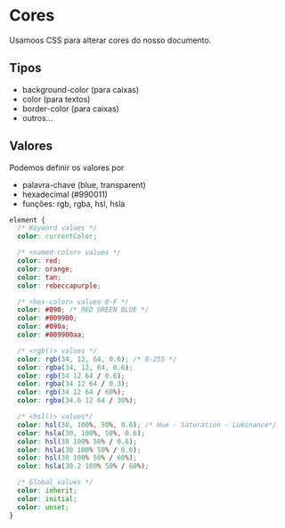 # Cores

Usamoos CSS para alterar cores do nosso documento.

## Tipos

- background-color (para caixas)
- color (para textos)
- border-color (para caixas)
- outros...

## Valores

Podemos definir os valores por

- palavra-chave (blue, transparent)
- hexadecimal (#990011)
- funções: rgb, rgba, hsl, hsla

```css
element {
  /* Keyword values */
  color: currentColor;

  /* <named-color> values */
  color: red;
  color: orange;
  color: tan;
  color: rebeccapurple;

  /* <hex-color> values 0-F */
  color: #090; /* RED GREEN BLUE */
  color: #009900;
  color: #090a;
  color: #009900aa;

  /* <rgb()> values */
  color: rgb(34, 12, 64, 0.6); /* 0-255 */
  color: rgba(34, 12, 64, 0.6);
  color: rgb(34 12 64 / 0.6);
  color: rgba(34 12 64 / 0.3);
  color: rgb(34 12 64 / 60%);
  color: rgba(34.6 12 64 / 30%);

  /* <hsl()> values*/
  color: hsl(30, 100%, 50%, 0.6); /* Hue - Saturation - Luminance*/
  color: hsla(30, 100%, 50%, 0.6);
  color: hsl(30 100% 50% / 0.6);
  color: hsla(30 100% 50% / 0.6);
  color: hsl(30 100% 50% / 60%);
  color: hsla(30.2 100% 50% / 60%);

  /* Global values */
  color: inherit;
  color: initial;
  color: unset;
}
```
